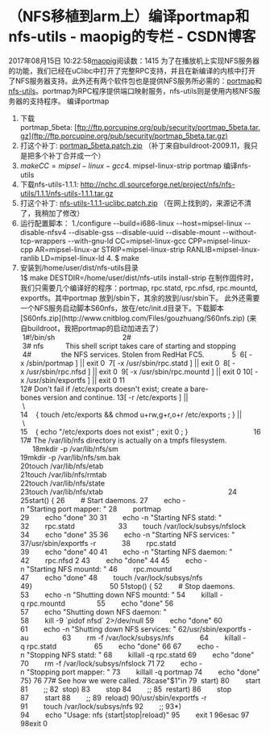 # （NFS移植到arm上）编译portmap和nfs-utils - maopig的专栏 - CSDN博客
2017年08月15日 10:22:58[maopig](https://me.csdn.net/maopig)阅读数：1415
为了在播放机上实现NFS服务器的功能，我们已经在uClibc中打开了完整RPC支持，并且在新编译的内核中打开了NFS服务器支持。此外还有两个软件包也是提供NFS服务所必需的：[portmap](http://en.wikipedia.org/wiki/Portmap)和[nfs-utils](http://nfs.sourceforge.net/)。portmap为RPC程序提供端口映射服务，nfs-utils则是使用内核NFS服务器的支持程序。
编译portmap
1. 下载portmap_5beta: [ftp://ftp.porcupine.org/pub/security/portmap_5beta.tar.gz](ftp://ftp.porcupine.org/pub/security/portmap_5beta.tar.gz)
2. 打这个补丁: [portmap_5beta.patch.zip](http://www.cnitblog.com/Files/gouzhuang/portmap_5beta.patch.zip) （补丁来自buildroot-2009.11，我只是把多个补丁合并成一个）
3. $ make CC=mipsel-linux-gcc
4. $ mipsel-linux-strip portmap
编译nfs-utils
1. 下载nfs-utils-1.1.1: http://nchc.dl.sourceforge.net/project/nfs/nfs-utils/1.1.1/nfs-utils-1.1.1.tar.gz
2. 打这个补丁: [nfs-utils-1.1.1-uclibc.patch.zip](http://www.cnitblog.com/Files/gouzhuang/nfs-utils-1.1.1-uclibc.patch.zip) （在网上找到的，来源记不清了，我稍加了修改）
3. 运行配置脚本：
1./configure --build=i686-linux --host=mipsel-linux --disable-nfsv4 --disable-gss --disable-uuid --disable-mount --without-tcp-wrappers --with-gnu-ld CC=mipsel-linux-gcc CPP=mipsel-linux-cpp AR=mipsel-linux-ar STRIP=mipsel-linux-strip RANLIB=mipsel-linux-ranlib LD=mipsel-linux-ld
4. $ make
5. 安装到/home/user/dist/nfs-utils目录
1$ make DESTDIR=/home/user/dist/nfs-utils install-strip
在制作固件时，我们只需要几个编译好的程序：portmap, rpc.statd, rpc.nfsd, rpc.mountd, exportfs。其中portmap 放到/sbin下，其余的放到/usr/sbin下。
此外还需要一个NFS服务启动脚本S60nfs，放在/etc/init.d目录下。下载脚本[S60nfs.zip](http://www.cnitblog.com/Files/gouzhuang/S60nfs.zip) (来自buildroot，我把portmap的启动加进去了）
 1#!/bin/sh                                
 2#                                        
 3# nfs           This shell script takes care of starting and stopping
 4#               the NFS services. Stolen from RedHat FC5.            
 5
 6[ -x /sbin/portmap ] || exit 0
 7[ -x /usr/sbin/rpc.statd ] || exit 0
 8[ -x /usr/sbin/rpc.nfsd ] || exit 0
 9[ -x /usr/sbin/rpc.mountd ] || exit 0
10[ -x /usr/sbin/exportfs ] || exit 0
11
12# Don't fail if /etc/exports doesn't exist; create a bare-bones version and continue.
13[ -r /etc/exports ] || \                                                             
14    { touch /etc/exports && chmod u+rw,g+r,o+r /etc/exports ; } || \                 
15    { echo "/etc/exports does not exist" ; exit 0 ; }                                
16
17# The /var/lib/nfs directory is actually on a tmpfs filesystem.                      
18mkdir -p /var/lib/nfs/sm                                                             
19mkdir -p /var/lib/nfs/sm.bak                                                         
20touch /var/lib/nfs/etab                                                              
21touch /var/lib/nfs/rmtab                                                             
22touch /var/lib/nfs/state                                                             
23touch /var/lib/nfs/xtab                                                              
24
25start() {
26        # Start daemons.
27        echo -n "Starting port mapper: "
28        portmap                         
29        echo "done"
30
31        echo -n "Starting NFS statd: "
32        rpc.statd                     
33        touch /var/lock/subsys/nfslock
34        echo "done"
35
36        echo -n "Starting NFS services: "
37/usr/sbin/exportfs -r            
38        rpc.statd                        
39        echo "done"
40
41        echo -n "Starting NFS daemon: "
42        rpc.nfsd 2
43        echo "done"
44
45        echo -n "Starting NFS mountd: "
46        rpc.mountd                     
47        echo "done"
48        touch /var/lock/subsys/nfs     
49}                                      
50
51stop() {
52        # Stop daemons.
53        echo -n "Shutting down NFS mountd: "
54        killall -q rpc.mountd               
55        echo "done"
56
57        echo "Shutting down NFS daemon: "
58        kill -9 `pidof nfsd` 2>/dev/null
59        echo "done"
60
61        echo -n "Shutting down NFS services: "
62/usr/sbin/exportfs -au                
63        rm -f /var/lock/subsys/nfs            
64        killall -q rpc.statd                  
65        echo "done"
66
67        echo -n "Stopping NFS statd: "
68        killall -q rpc.statd
69        echo "done"
70        rm -f /var/lock/subsys/nfslock
71
72        echo -n "Stopping port mapper: "
73        killall -q portmap
74        echo "done"
75}
76
77# See how we were called.
78case"$1"in
79  start)
80        start
81        ;;
82  stop)
83        stop
84        ;;
85  restart)
86        stop
87        start
88        ;;
89  reload)
90/usr/sbin/exportfs -r
91        touch /var/lock/subsys/nfs
92        ;;
93*)
94        echo "Usage: nfs {start|stop|reload}"
95        exit 1
96esac
97
98exit 0
